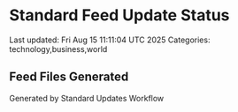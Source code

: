 # Standard Feed Update Status
Last updated: Fri Aug 15 11:11:04 UTC 2025
Categories: technology,business,world

## Feed Files Generated

Generated by Standard Updates Workflow
